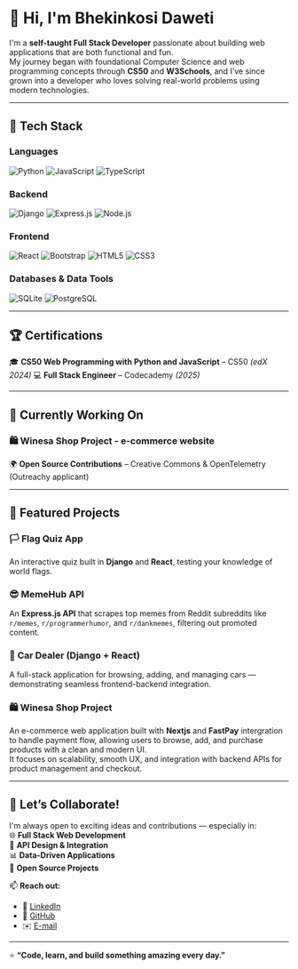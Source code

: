 # 👋 Hi, I'm Bhekinkosi Daweti  

I'm a **self-taught Full Stack Developer** passionate about building web applications that are both functional and fun.  
My journey began with foundational Computer Science and web programming concepts through **CS50** and **W3Schools**, and I’ve since grown into a developer who loves solving real-world problems using modern technologies.

---

## 🔧 Tech Stack  

### **Languages**
![Python](https://img.shields.io/badge/Python-3776AB?style=for-the-badge&logo=python&logoColor=white)
![JavaScript](https://img.shields.io/badge/JavaScript-F7DF1E?style=for-the-badge&logo=javascript&logoColor=black)
![TypeScript](https://img.shields.io/badge/TypeScript-3178C6?style=for-the-badge&logo=typescript&logoColor=white)

### **Backend**
![Django](https://img.shields.io/badge/Django-092E20?style=for-the-badge&logo=django&logoColor=white)
![Express.js](https://img.shields.io/badge/Express.js-000000?style=for-the-badge&logo=express&logoColor=white)
![Node.js](https://img.shields.io/badge/Node.js-43853D?style=for-the-badge&logo=node.js&logoColor=white)

### **Frontend**
![React](https://img.shields.io/badge/React-20232A?style=for-the-badge&logo=react&logoColor=61DAFB)
![Bootstrap](https://img.shields.io/badge/Bootstrap-7952B3?style=for-the-badge&logo=bootstrap&logoColor=white)
![HTML5](https://img.shields.io/badge/HTML5-E34F26?style=for-the-badge&logo=html5&logoColor=white)
![CSS3](https://img.shields.io/badge/CSS3-1572B6?style=for-the-badge&logo=css3&logoColor=white)

### **Databases & Data Tools**
![SQLite](https://img.shields.io/badge/SQLite-003B57?style=for-the-badge&logo=sqlite&logoColor=white)
![PostgreSQL](https://img.shields.io/badge/PostgreSQL-316192?style=for-the-badge&logo=postgresql&logoColor=white)

---

## 🏆 Certifications  
🎓 **CS50 Web Programming with Python and JavaScript** – CS50 *(edX 2024)* 
💻 **Full Stack Engineer** – Codecademy *(2025)*  

---

## 🚧 Currently Working On  

 ### 🛍️ **Winesa Shop Project** - e-commerce website
🌍 **Open Source Contributions** – Creative Commons & OpenTelemetry (Outreachy applicant)  

---

## 🎯 Featured Projects  

### 🏳️ **Flag Quiz App**  
An interactive quiz built in **Django** and **React**, testing your knowledge of world flags.  

### 😎 **MemeHub API**  
An **Express.js API** that scrapes top memes from Reddit subreddits like `r/memes`, `r/programmerhumor`, and `r/dankmemes`, filtering out promoted content.  

### 🚗 **Car Dealer (Django + React)**  
A full-stack application for browsing, adding, and managing cars — demonstrating seamless frontend-backend integration.  

### 🛍️ **Winesa Shop Project**  
An e-commerce web application built with **Nextjs** and **FastPay** intergration to handle payment flow, allowing users to browse, add, and purchase products with a clean and modern UI.  
It focuses on scalability, smooth UX, and integration with backend APIs for product management and checkout.  


---

## 🤝 Let’s Collaborate!  
I'm always open to exciting ideas and contributions — especially in:  
🌐 **Full Stack Web Development**  
💬 **API Design & Integration**  
📊 **Data-Driven Applications**  
🚀 **Open Source Projects**

📫 **Reach out:**  
- 💼 [LinkedIn](https://www.linkedin.com/in/bhekinkosi-daweti)  
- 🐙 [GitHub](https://github.com/bhekidaweti)  
- ✉️ [E-mail](bheki.daweti@gmail.com)

---

⭐ **“Code, learn, and build something amazing every day.”**
